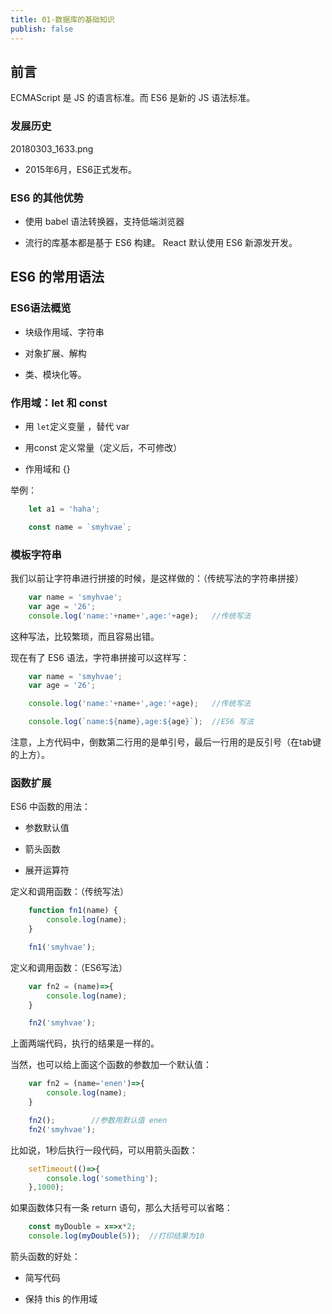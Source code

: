 ```yaml
---
title: 01-数据库的基础知识
publish: false
---
```


 




## 前言

ECMAScript 是 JS 的语言标准。而 ES6 是新的 JS 语法标准。


### 发展历史

20180303_1633.png

- 2015年6月，ES6正式发布。


### ES6 的其他优势

- 使用 babel 语法转换器，支持低端浏览器

- 流行的库基本都是基于 ES6 构建。 React 默认使用 ES6 新源发开发。


## ES6 的常用语法

### ES6语法概览

- 块级作用域、字符串

- 对象扩展、解构

- 类、模块化等。


### 作用域：let 和 const

- 用 `let`定义变量 ，替代 var

- 用const 定义常量（定义后，不可修改）

- 作用域和 {}


举例：

```javascript
    let a1 = 'haha';

    const name = `smyhvae`;
```


### 模板字符串

我们以前让字符串进行拼接的时候，是这样做的：（传统写法的字符串拼接）

```javascript
    var name = 'smyhvae';
    var age = '26';
    console.log('name:'+name+',age:'+age);   //传统写法
```


这种写法，比较繁琐，而且容易出错。

现在有了 ES6 语法，字符串拼接可以这样写：

```javascript
    var name = 'smyhvae';
    var age = '26';

    console.log('name:'+name+',age:'+age);   //传统写法

    console.log(`name:${name},age:${age}`);  //ES6 写法

```

注意，上方代码中，倒数第二行用的是单引号，最后一行用的是反引号（在tab键的上方）。


### 函数扩展

ES6 中函数的用法：

- 参数默认值

- 箭头函数

- 展开运算符



定义和调用函数：（传统写法）

```javascript
    function fn1(name) {
        console.log(name);
    }

    fn1('smyhvae');
```


定义和调用函数：（ES6写法）

```javascript
    var fn2 = (name)=>{
        console.log(name);
    }

    fn2('smyhvae');
```


上面两端代码，执行的结果是一样的。

当然，也可以给上面这个函数的参数加一个默认值：

```javascript
    var fn2 = (name='enen')=>{
        console.log(name);
    }

    fn2();        //参数用默认值 enen
    fn2('smyhvae');
```



比如说，1秒后执行一段代码，可以用箭头函数：

```javascript
    setTimeout(()=>{
        console.log('something');
    },1000);
```

如果函数体只有一条 return 语句，那么大括号可以省略：

```javascript
    const myDouble = x=>x*2;
    console.log(myDouble(5));  //打印结果为10

```


箭头函数的好处：

- 简写代码

- 保持 this 的作用域



##